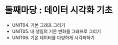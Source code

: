 <h1> 둘째마당 : 데이터 시각화 기초</h1>   

* UNIT04. 기본 그래프 그리기
* UNIT05. 내 생일의 기온 변화를 그래프로 그리기
* UNIT06. 기온 데이터를 다양하게 시각화하기
  

